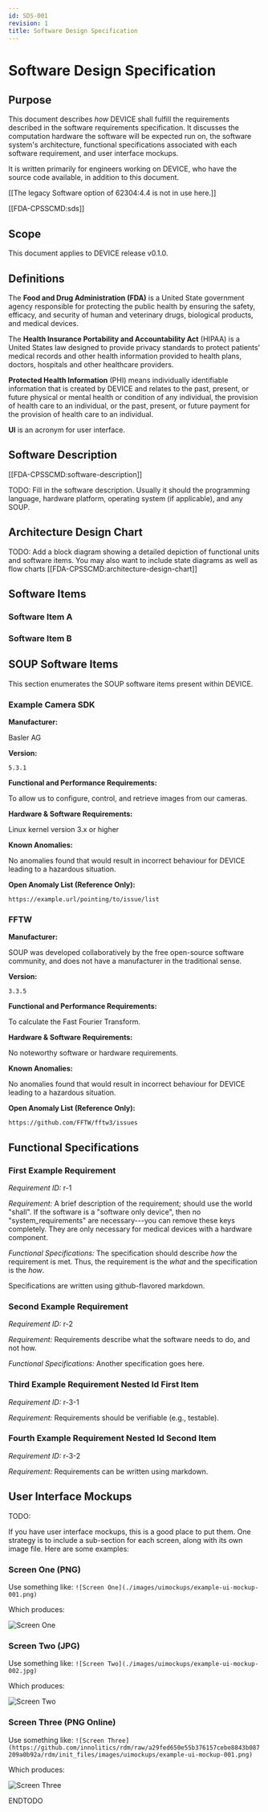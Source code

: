 ```yaml
---
id: SDS-001
revision: 1
title: Software Design Specification
---
```


# Software Design Specification

## Purpose

This document describes _how_ DEVICE shall fulfill the requirements described in the software requirements specification. It discusses the computation hardware the software will be expected run on, the software system's architecture, functional specifications associated with each software requirement, and user interface mockups.

It is written primarily for engineers working on DEVICE, who have the source code available, in addition to this document.

[[The legacy Software option of 62304:4.4 is not in use here.]]

[[FDA-CPSSCMD:sds]]

## Scope

This document applies to DEVICE release v0.1.0.

## Definitions

The **Food and Drug Administration (FDA)** is a United State government agency responsible for protecting the public health by ensuring the safety, efficacy, and security of human and veterinary drugs, biological products, and medical devices.

The **Health Insurance Portability and Accountability Act** (HIPAA) is a United States law designed to provide privacy standards to protect patients' medical records and other health information provided to health plans, doctors, hospitals and other healthcare providers.

**Protected Health Information** (PHI) means individually identifiable information that is created by DEVICE and relates to the past, present, or future physical or mental health or condition of any individual, the provision of health care to an individual, or the past, present, or future payment for the provision of health care to an individual.

**UI** is an acronym for user interface.

## Software Description

[[FDA-CPSSCMD:software-description]]

TODO: Fill in the software description. Usually it should the programming language, hardware platform, operating system (if applicable), and any SOUP.

## Architecture Design Chart

TODO: Add a block diagram showing a detailed depiction of functional units and software items. You may also want to include state diagrams as well as flow charts [[FDA-CPSSCMD:architecture-design-chart]]

## Software Items

### Software Item A

### Software Item B

## SOUP Software Items

This section enumerates the SOUP software items present within DEVICE.



### Example Camera SDK

**Manufacturer:**

Basler AG

**Version:**

`5.3.1`

**Functional and Performance Requirements:**

To allow us to configure, control, and retrieve images from our cameras.


**Hardware & Software Requirements:**

Linux kernel version 3.x or higher


**Known Anomalies:**


No anomalies found that would result in incorrect behaviour for DEVICE leading to a hazardous situation.

**Open Anomaly List (Reference Only):**

`https://example.url/pointing/to/issue/list`


### FFTW

**Manufacturer:**

SOUP was developed collaboratively by the free open-source software community, and does not have a manufacturer in the traditional sense.

**Version:**

`3.3.5`

**Functional and Performance Requirements:**

To calculate the Fast Fourier Transform.


**Hardware & Software Requirements:**

No noteworthy software or hardware requirements.

**Known Anomalies:**


No anomalies found that would result in incorrect behaviour for DEVICE leading to a hazardous situation.

**Open Anomaly List (Reference Only):**

`https://github.com/FFTW/fftw3/issues`


## Functional Specifications



### First Example Requirement

_Requirement ID:_ r-1

_Requirement:_ A brief description of the requirement; should use the world "shall".  If the software is a "software only device", then no "system_requirements" are necessary---you can remove these keys completely.  They are only necessary for medical devices with a hardware component.


_Functional Specifications:_
The specification should describe *how* the requirement is met.  Thus, the requirement is the *what* and the specification is the *how*.

Specifications are written using github-flavored markdown.


### Second Example Requirement

_Requirement ID:_ r-2

_Requirement:_ Requirements describe what the software needs to do, and not how.


_Functional Specifications:_
Another specification goes here.


### Third Example Requirement Nested Id First Item

_Requirement ID:_ r-3-1

_Requirement:_ Requirements should be verifiable (e.g., testable).


### Fourth Example Requirement Nested Id Second Item

_Requirement ID:_ r-3-2

_Requirement:_ Requirements can be written using markdown.


## User Interface Mockups

TODO:

If you have user interface mockups, this is a good place to put them. One strategy is to include a sub-section for each screen, along with its own image file. Here are some examples:

### Screen One (PNG)

Use something like: `![Screen One](./images/uimockups/example-ui-mockup-001.png)`

Which produces:

![Screen One](./images/uimockups/example-ui-mockup-001.png)

### Screen Two (JPG)

Use something like: `![Screen Two](./images/uimockups/example-ui-mockup-002.jpg)`

Which produces:

![Screen Two](./images/uimockups/example-ui-mockup-002.jpg)

### Screen Three (PNG Online)

Use something like: `![Screen Three](https://github.com/innolitics/rdm/raw/a29fed650e55b376157cebe8843b087209a0b92a/rdm/init_files/images/uimockups/example-ui-mockup-001.png)`

Which produces:

![Screen Three](https://github.com/innolitics/rdm/raw/a29fed650e55b376157cebe8843b087209a0b92a/rdm/init_files/images/uimockups/example-ui-mockup-001.png)

ENDTODO
